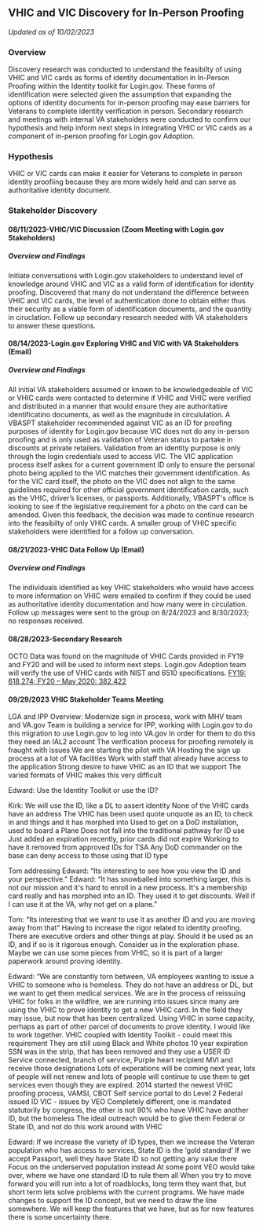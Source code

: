 ## VHIC and VIC Discovery for In-Person Proofing

*Updated as of 10/02/2023*

### Overview
Discovery research was conducted to understand the feasibilty of using VHIC and VIC cards as forms of identity documentation in In-Person Proofing within the Identity toolkit for Login.gov. These forms of identification were selected given the assumption that expanding the options of identity documents for in-person proofing may ease barriers for Veterans to complete identity verification in person. Secondary research and meetings with internal VA stakeholders were conducted to confirm our hypothesis and help inform next steps in integrating VHIC or VIC cards as a component of in-person proofing for Login.gov Adoption. 

### Hypothesis  

VHIC or VIC cards can make it easier for Veterans to complete in person identity proofiing because they are more widely held and can serve as authoritative identity document. 

### Stakeholder Discovery

#### 08/11/2023-VHIC/VIC Discussion (Zoom Meeting with Login.gov Stakeholders)  

##### Overview and Findings
Initiate conversations with Login.gov stakeholders to understand level of knowledge around VHIC and VIC as a valid form of identification for identity proofing. Discovered that many do not understand the difference between VHIC and VIC cards, the level of authentication done to obtain either thus their security as a viable form of identification documents, and the quantity in ciruclation. Follow up secondary research needed with VA stakeholders to answer these questions.

#### 08/14/2023-Login.gov Exploring VHIC and VIC with VA Stakeholders (Email)

##### Overview and Findings
All initial VA stakeholders assumed or known to be knowledgedeable of VIC or VHIC cards were contacted to determine if VHIC and VHIC were verified and distributed in a manner that would ensure they are authoritative identificatino documents, as well as the magnitude in circululation. A VBASPT stakeholder recommended against VIC as an ID for proofing purposes of identity for Login.gov because VIC does not do any in-person proofing and is only used as validation of Veteran status to partake in discounts at private retailers. Validation from an identity purpose is only through the login credentials used to access VIC. The VIC application process itself askes for a current government ID only to ensure the personal photo being applied to the VIC matches their government identification. As for the VIC card itself, the photo on the VIC does not align to the same guidelines required for other official government identification cards, such as the VHIC, driver’s licenses, or passports. Additionally, VBASPT's office is looking to see if the legislative requirement for a photo on the card can be amended. Given this feedback, the decision was made to continue research into the feasibilty of only VHIC cards. A smaller group of VHIC specific stakeholders were identified for a follow up conversation. 

#### 08/21/2023-VHIC Data Follow Up (Email)

##### Overview and Findings
The individuals identified as key VHIC stakeholders who would have access to more information on VHIC were emailed to confirm if they could be used as authoritative identity documentation and how many were in circulation. Follow up messages were sent to the group on 8/24/2023 and 8/30/2023; no responses received. 

#### 08/28/2023-Secondary Research 
OCTO Data was found on the magnitude of VHIC Cards provided in FY19 and FY20 and will be used to inform next steps. Login.gov Adoption team will verify the use of VHIC cards with NIST and 6510 specifications. 
[FY19: 618,274; FY20 – May 2020: 382,422](https://github.com/department-of-veterans-affairs/digital-experience-products/issues/2)

#### 09/29/2023 VHIC Stakeholder Teams Meeting
LGA and IPP Overview:
Modernize sign in process, work with MHV team and VA.gov 
Team is building a service for IPP, working with Login.gov to do this migration to use Login.gov to log into VA.gov 
In order for them to do this they need an IAL2 account 
The verification process for proofing remotely is fraught with issues
We are starting the pilot with VA 
Hosting the sign up process at a lot of VA facilities
Work with staff that already have access to the application
Strong desire to have VHIC as an ID that we support 
The varied formats of VHIC makes this very difficult

Edward: Use the Identity Toolkit or use the ID?

Kirk: We will use the ID, like a DL to assert identity
None of the VHIC cards have an address 
The VHIC has been used quote unquote as an ID, to check in and things and it has morphed into 
Used to get on a DoD installation, used to board a Plane
Does not fall into the traditional pathway for ID use
Just added an expiration recently, prior cards did not expire
Working to have it removed from approved IDs for TSA
Any DoD commander on the base can deny access to those using that ID type 

Tom addressing Edward: “Its interesting to see how you view the ID and your perspective.” Edward: “It has snowballed into something larger, this is not our mission and it's hard to enroll in a new process. It's a membership card really and has morphed into an ID. They used it to get discounts. Well if I can use it at the VA, why not get on a plane.”

Tom: “Its interesting that we want to use it as another ID and you are moving away from that”
Having to increase the rigor related to identity proofing. There are executive orders and other things at play. 
Should it be used as an ID, and if so is it rigorous enough. Consider us in the exploration phase. Maybe we can use some pieces from VHIC, so it is part of a larger paperwork around proving identity. 

Edward: “We are constantly torn between, VA employees wanting to issue a VHIC to someone who is homeless. They do not have an address or DL, but we want to get them medical services. We are in the process of reissuing VHIC for folks in the wildfire, we are running into issues since many are using the VHIC to prove identity to get a new VHIC card. In the field they may issue, but now that has been centralized.
Using VHIC in some capacity, perhaps as part of other parcel of documents to prove identity. I would like to work together. 
VHIC coupled with Identity Toolkit - could meet this requirement
They are still using Black and White photos
10 year expiration 
SSN was in the strip, that has been removed and they use a USER ID
Service connected, branch of service, 
Purple heart recipient
MVI and receive those designations
Lots of experations will be coming next year, lots of people will not renew and lots of people will continue to use them to get services even though they are expired. 
2014 started the newest VHIC proofing process, VAMSI, CBOT
Self service portal to do Level 2 
Federal issued ID
VIC - issues by VEO 
Completely different, one is mandated statutorily by congress, the other is not
90% who have VHIC have another ID, but the homeless 
The ideal outreach would be to give them Federal or State ID, and not do this work around with VHIC

Edward: If we increase the variety of ID types, then we increase the Veteran population who has access to services, 
State ID is the ‘gold standard’
If we accept Passport, well they have State ID so not getting any value there
Focus on the underserved population instead
At some point VEO would take over, where we have one standard ID to rule them all
When you try to move forward you will run into a lot of roadblocks, long term they want that, but short term lets solve problems with the current programs. 
We have made changes to support the ID concept, but we need to draw the line somewhere. We will keep the features that we have, but as for new features there is some uncertainty there. 



